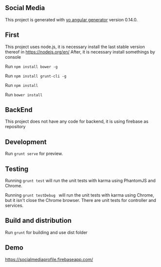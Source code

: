 ## Social Media

This project is generated with [yo angular generator](https://github.com/yeoman/generator-angular) version 0.14.0.


## First
This project uses node.js, it is necessary install the last stable version thereof in https://nodejs.org/en/
After, it is necessary install somethings by console

Run `npm install bower -g`

Run `npm install grunt-cli -g`

Run `npm install` 

Run `bower install`


## BackEnd
This project does not have any code for backend, it is using firebase as repository
 

## Development
Run `grunt serve` for preview.


## Testing
Running `grunt test` will run the unit tests with karma using PhantomJS and Chrome.

Running `grunt testDebug ` will run the unit tests with karma using Chrome, but it isn't close the Chrome browser.
There are unit tests for controller and services.


## Build and distribution
Run `grunt` for building and use dist folder


## Demo
https://socialmediaprofile.firebaseapp.com/
